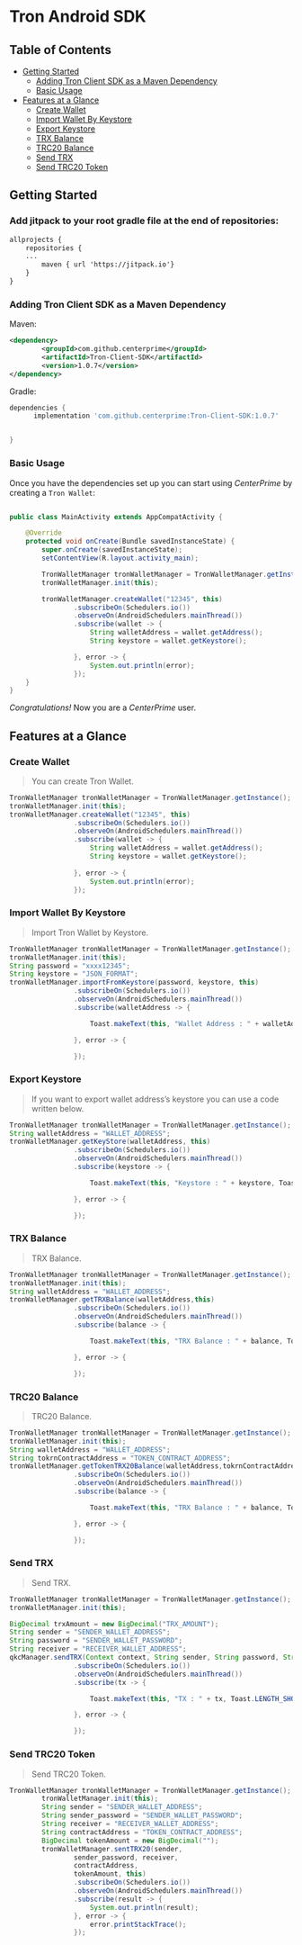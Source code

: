 # Tron Android SDK


## Table of Contents

- [Getting Started](#getting-started)
  - [Adding Tron Client SDK as a Maven Dependency](#adding-quark-chain-client-sdk-as-a-maven-dependency)
  - [Basic Usage](#basic-usage)
- [Features at a Glance](#features-at-a-glance)
  - [Create Wallet](#create-wallet)
  - [Import Wallet By Keystore](#import-wallet-by-keystore)
  - [Export Keystore](#export-keystore)
  - [TRX Balance](#trx-balance)
  - [TRC20 Balance](#trc20-balance)
  - [Send TRX](#send-trx)
  - [Send TRC20 Token](#send-trc20-token)

## Getting Started

### Add jitpack to your root gradle file at the end of repositories:
```xml
allprojects {
    repositories {
	...
        maven { url 'https://jitpack.io'}
    }
}
```

### Adding Tron Client SDK as a Maven Dependency

Maven:

```xml
<dependency>
	    <groupId>com.github.centerprime</groupId>
	    <artifactId>Tron-Client-SDK</artifactId>
	    <version>1.0.7</version>
</dependency>
```

Gradle:

```groovy
dependencies {
      implementation 'com.github.centerprime:Tron-Client-SDK:1.0.7'


}
```

### Basic Usage

Once you have the dependencies set up you can start using *CenterPrime* by creating a `Tron Wallet`:

```java

public class MainActivity extends AppCompatActivity {

    @Override
    protected void onCreate(Bundle savedInstanceState) {
        super.onCreate(savedInstanceState);
        setContentView(R.layout.activity_main);

        TronWalletManager tronWalletManager = TronWalletManager.getInstance();
        tronWalletManager.init(this);

        tronWalletManager.createWallet("12345", this)
                .subscribeOn(Schedulers.io())
                .observeOn(AndroidSchedulers.mainThread())
                .subscribe(wallet -> {
                    String walletAddress = wallet.getAddress();
                    String keystore = wallet.getKeystore();

                }, error -> {
                    System.out.println(error);
                });
    }
}
```

*Congratulations!* Now you are a *CenterPrime* user.

## Features at a Glance

### Create Wallet

> You can create Tron Wallet.
```java
TronWalletManager tronWalletManager = TronWalletManager.getInstance();
tronWalletManager.init(this);
tronWalletManager.createWallet("12345", this)
                .subscribeOn(Schedulers.io())
                .observeOn(AndroidSchedulers.mainThread())
                .subscribe(wallet -> {
                    String walletAddress = wallet.getAddress();
                    String keystore = wallet.getKeystore();
		    
                }, error -> {
                    System.out.println(error);
                });

```

### Import Wallet By Keystore

> Import Tron Wallet by Keystore.

```java
TronWalletManager tronWalletManager = TronWalletManager.getInstance();
tronWalletManager.init(this);
String password = "xxxx12345";
String keystore = "JSON_FORMAT";
tronWalletManager.importFromKeystore(password, keystore, this)
                .subscribeOn(Schedulers.io())
                .observeOn(AndroidSchedulers.mainThread())
                .subscribe(walletAddress -> {

                    Toast.makeText(this, "Wallet Address : " + walletAddress, Toast.LENGTH_SHORT).show();

                }, error -> {

                });
```
### Export Keystore

> If you want to export wallet address’s keystore you can use a code written below.

```java
TronWalletManager tronWalletManager = TronWalletManager.getInstance();
String walletAddress = "WALLET_ADDRESS";
tronWalletManager.getKeyStore(walletAddress, this)
                .subscribeOn(Schedulers.io())
                .observeOn(AndroidSchedulers.mainThread())
                .subscribe(keystore -> {

                    Toast.makeText(this, "Keystore : " + keystore, Toast.LENGTH_SHORT).show();

                }, error -> {

                });
```

### TRX Balance

> TRX Balance.

```java
TronWalletManager tronWalletManager = TronWalletManager.getInstance();
tronWalletManager.init(this);
String walletAddress = "WALLET_ADDRESS";
tronWalletManager.getTRXBalance(walletAddress,this)
                .subscribeOn(Schedulers.io())
                .observeOn(AndroidSchedulers.mainThread())
                .subscribe(balance -> {

                    Toast.makeText(this, "TRX Balance : " + balance, Toast.LENGTH_SHORT).show();

                }, error -> {

                });
```


### TRC20 Balance

> TRC20 Balance.

```java
TronWalletManager tronWalletManager = TronWalletManager.getInstance();
tronWalletManager.init(this);
String walletAddress = "WALLET_ADDRESS";
String tokrnContractAddress = "TOKEN_CONTRACT_ADDRESS";
tronWalletManager.getTokenTRX20Balance(walletAddress,tokrnContractAddress,this)
                .subscribeOn(Schedulers.io())
                .observeOn(AndroidSchedulers.mainThread())
                .subscribe(balance -> {

                    Toast.makeText(this, "TRX Balance : " + balance, Toast.LENGTH_SHORT).show();

                }, error -> {

                });
```



### Send TRX

> Send TRX.

```java
TronWalletManager tronWalletManager = TronWalletManager.getInstance();
tronWalletManager.init(this);

BigDecimal trxAmount = new BigDecimal("TRX_AMOUNT");
String sender = "SENDER_WALLET_ADDRESS";
String password = "SENDER_WALLET_PASSWORD";
String receiver = "RECEIVER_WALLET_ADDRESS";
qkcManager.sendTRX(Context context, String sender, String password, String receiver, BigDecimal trxAmount)
                .subscribeOn(Schedulers.io())
                .observeOn(AndroidSchedulers.mainThread())
                .subscribe(tx -> {

                    Toast.makeText(this, "TX : " + tx, Toast.LENGTH_SHORT).show();

                }, error -> {

                });
```
### Send TRC20 Token

> Send TRC20 Token.

```java
TronWalletManager tronWalletManager = TronWalletManager.getInstance();
        tronWalletManager.init(this);
        String sender = "SENDER_WALLET_ADDRESS";
        String sender_password = "SENDER_WALLET_PASSWORD";
        String receiver = "RECEIVER_WALLET_ADDRESS";
        String contractAddress = "TOKEN_CONTRACT_ADDRESS";
        BigDecimal tokenAmount = new BigDecimal("");
        tronWalletManager.sentTRX20(sender,
                sender_password, receiver,
                contractAddress,
                tokenAmount, this)
                .subscribeOn(Schedulers.io())
                .observeOn(AndroidSchedulers.mainThread())
                .subscribe(result -> {
                    System.out.println(result);
                }, error -> {
                    error.printStackTrace();
                });
```
